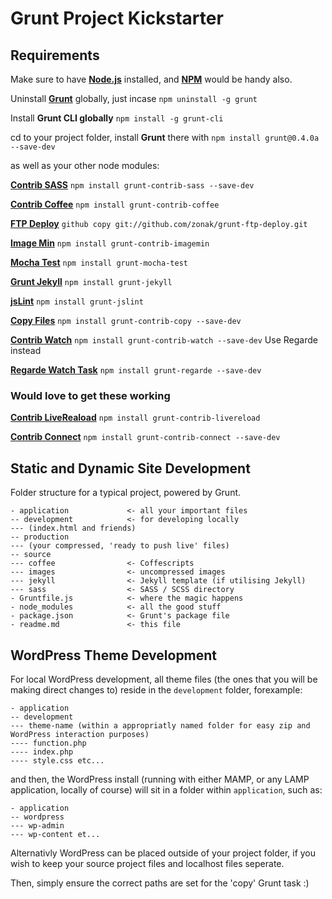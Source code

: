 # Grunt Project Kickstarter

## Requirements

Make sure to have **[Node.js](http://nodejs.org/download/)** installed, and **[NPM](https://npmjs.org/doc/install.html)** would be handy also.

Uninstall **[Grunt](https://github.com/gruntjs)** globally, just incase `npm uninstall -g grunt`

Install **Grunt CLI globally** `npm install -g grunt-cli`

cd to your project folder, install **Grunt** there with `npm install grunt@0.4.0a --save-dev`

as well as your other node modules:

**[Contrib SASS](https://github.com/gruntjs/grunt-contrib-sass)** `npm install grunt-contrib-sass --save-dev`

**[Contrib Coffee](https://github.com/gruntjs/grunt-contrib-coffee)** `npm install grunt-contrib-coffee`

**[FTP Deploy](https://github.com/zonak/grunt-ftp-deploy)** `github copy git://github.com/zonak/grunt-ftp-deploy.git`

**[Image Min](https://github.com/gruntjs/grunt-contrib-imagemin)** `npm install grunt-contrib-imagemin`

**[Mocha Test](https://github.com/pghalliday/grunt-mocha-test)** `npm install grunt-mocha-test`

**[Grunt Jekyll](https://github.com/dannygarcia/grunt-jekyll)** `npm install grunt-jekyll`

**[jsLint](https://github.com/stephenmathieson/grunt-jslint)** `npm install grunt-jslint`

**[Copy Files](https://github.com/gruntjs/grunt-contrib-copy)** `npm install grunt-contrib-copy --save-dev`

**[Contrib Watch](https://github.com/gruntjs/grunt-contrib-watch)** `npm install grunt-contrib-watch --save-dev`
Use Regarde instead

**[Regarde Watch Task](https://github.com/yeoman/grunt-regarde)** `npm install grunt-regarde --save-dev`

### Would love to get these working

**[Contrib LiveReaload](https://github.com/gruntjs/grunt-contrib-livereload)** `npm install grunt-contrib-livereload`

**[Contrib Connect](https://github.com/gruntjs/grunt-contrib-connect)** `npm install grunt-contrib-connect --save-dev`

## Static and Dynamic Site Development

Folder structure for a typical project, powered by Grunt.
```
- application             <- all your important files
-- development            <- for developing locally
--- (index.html and friends)
-- production   
--- (your compressed, 'ready to push live' files)
-- source
--- coffee                <- Coffescripts
--- images                <- uncompressed images
--- jekyll                <- Jekyll template (if utilising Jekyll)
--- sass                  <- SASS / SCSS directory
- Gruntfile.js            <- where the magic happens
- node_modules            <- all the good stuff
- package.json            <- Grunt's package file
- readme.md               <- this file
```

## WordPress Theme Development
For local WordPress development, all theme files (the ones that you will be making direct changes to) reside in the `development` folder, forexample: 
```
- application
-- development
--- theme-name (within a appropriatly named folder for easy zip and WordPress interaction purposes)
---- function.php
---- index.php
---- style.css etc...
```

and then, the WordPress install (running with either MAMP, or any LAMP application, locally of course) will sit in a folder within `application`, such as:
```
- application
-- wordpress
--- wp-admin
--- wp-content et...
```

Alternativly WordPress can be placed outside of your project folder, if you wish to keep your source project files and localhost files seperate.

Then, simply ensure the correct paths are set for the 'copy' Grunt task :)
